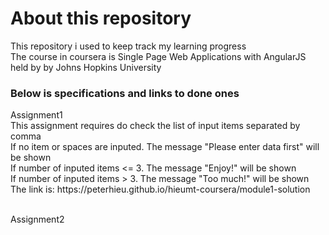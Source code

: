 <h1>About this repository</h1>
This repository i used to keep track my learning progress <br/>
The course in coursera is Single Page Web Applications with AngularJS held by by Johns Hopkins University <br/>

<h3>Below is specifications and links to done ones</h3>
Assignment1<br/>
This assignment requires do check the list of input items separated by comma<br/>
If no item or spaces are inputed. The message "Please enter data first" will be shown<br/>
If number of inputed items <= 3. The message "Enjoy!" will be shown<br/>
If number of inputed items > 3. The message "Too much!" will be shown<br/>
The link is: https://peterhieu.github.io/hieumt-coursera/module1-solution<br/><br/>

Assignment2<br/>





